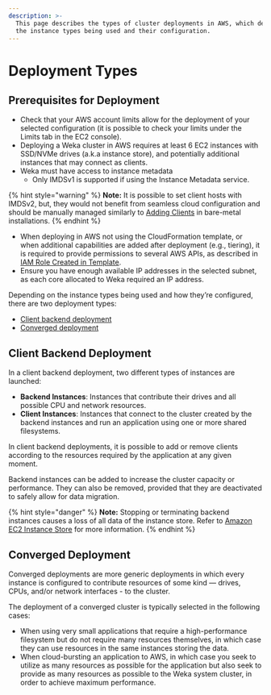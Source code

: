 ```yaml
---
description: >-
  This page describes the types of cluster deployments in AWS, which depend on
  the instance types being used and their configuration.
---
```


# Deployment Types

## Prerequisites for Deployment

* Check that your AWS account limits allow for the deployment of your selected configuration \(it is possible to check your limits under the Limits tab in the EC2 console\).
* Deploying a Weka cluster in AWS requires at least 6 EC2 instances with SSD/NVMe drives \(a.k.a instance store\), and potentially additional instances that may connect as clients.
* Weka must have access to instance metadata 
  * Only IMDSv1 is supported if using the Instance Metadata service.

{% hint style="warning" %}
**Note:** It is possible to set client hosts with IMDSv2, but, they would not benefit from seamless cloud configuration and should be manually managed similarly to [Adding Clients](../bare-metal/adding-clients-bare-metal.md) in bare-metal installations.
{% endhint %}

* When deploying in AWS not using the CloudFormation template, or when additional capabilities are added after deployment \(e.g., tiering\), it is required to provide permissions to several AWS APIs, as described in [IAM Role Created in Template](cloudformation.md#iam-role-created-in-the-template).
* Ensure you have enough available IP addresses in the selected subnet, as each core allocated to Weka required an IP address.

Depending on the instance types being used and how they’re configured, there are two deployment types:

* [Client backend deployment](deployment-types.md#client-backend-deployment)
* [Converged deployment](deployment-types.md#converged-deployment)

## Client Backend Deployment

In a client backend deployment, two different types of instances are launched:

* **Backend Instances**: Instances that contribute their drives and all possible CPU and network resources.
* **Client Instances**: Instances that connect to the cluster created by the backend instances and run an application using one or more shared filesystems.

In client backend deployments, it is possible to add or remove clients according to the resources required by the application at any given moment.

Backend instances can be added to increase the cluster capacity or performance. They can also be removed, provided that they are deactivated to safely allow for data migration.

{% hint style="danger" %}
**Note:** Stopping or terminating backend instances causes a loss of all data of the instance store. Refer to [Amazon EC2 Instance Store](https://docs.aws.amazon.com/AWSEC2/latest/UserGuide/InstanceStorage.html) for more information.
{% endhint %}

## Converged Deployment

Converged deployments are more generic deployments in which every instance is configured to contribute resources of some kind — drives, CPUs, and/or network interfaces - to the cluster.

The deployment of a converged cluster is typically selected in the following cases:

* When using very small applications that require a high-performance filesystem but do not require many resources themselves, in which case they can use resources in the same instances storing the data.
* When cloud-bursting an application to AWS, in which case you seek to utilize as many resources as possible for the application but also seek to provide as many resources as possible to the Weka system cluster, in order to achieve maximum performance.

